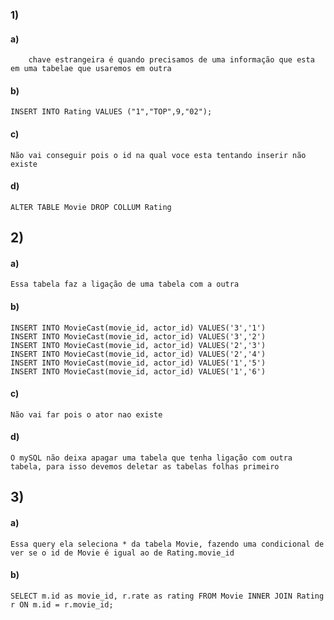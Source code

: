### 1)

#### a)

        chave estrangeira é quando precisamos de uma informação que esta em uma tabelae que usaremos em outra

#### b)

    INSERT INTO Rating VALUES ("1","TOP",9,"02");

#### c)

    Não vai conseguir pois o id na qual voce esta tentando inserir não existe

#### d)

    ALTER TABLE Movie DROP COLLUM Rating

## 2)

#### a)

    Essa tabela faz a ligação de uma tabela com a outra

#### b)

    INSERT INTO MovieCast(movie_id, actor_id) VALUES('3','1')
    INSERT INTO MovieCast(movie_id, actor_id) VALUES('3','2')
    INSERT INTO MovieCast(movie_id, actor_id) VALUES('2','3')
    INSERT INTO MovieCast(movie_id, actor_id) VALUES('2','4')
    INSERT INTO MovieCast(movie_id, actor_id) VALUES('1','5')
    INSERT INTO MovieCast(movie_id, actor_id) VALUES('1','6')

#### c)

    Não vai far pois o ator nao existe

#### d)

    O mySQL não deixa apagar uma tabela que tenha ligação com outra tabela, para isso devemos deletar as tabelas folhas primeiro

## 3)

#### a)

    Essa query ela seleciona * da tabela Movie, fazendo uma condicional de ver se o id de Movie é igual ao de Rating.movie_id

#### b)

    SELECT m.id as movie_id, r.rate as rating FROM Movie INNER JOIN Rating r ON m.id = r.movie_id;
